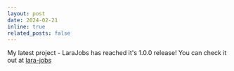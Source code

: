 ```yaml
---
layout: post
date: 2024-02-21
inline: true
related_posts: false
---
```


My latest project - LaraJobs has reached it's 1.0.0 release! You can check it out at [lara-jobs](https://github.com/gitnjole/lara-jobs)
